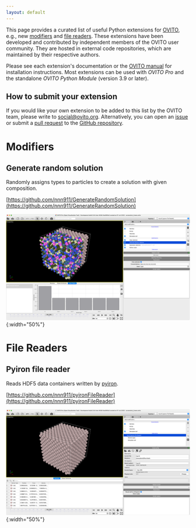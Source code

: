 ```yaml
---
layout: default
---
```


This page provides a curated list of useful Python extensions for [OVITO](https://www.ovito.org/), e.g., new [modifiers](https://ovito.org/docs/dev/python/introduction/custom_modifiers.html) and [file readers](https://ovito.org/docs/dev/python/introduction/custom_file_readers.html). These extensions have been developed and contributed by independent members of the OVITO user community. They are hosted in external code repositories, which are maintained by their respective authors.

Please see each extension's documentation or the [OVITO manual](https://ovito.org/docs/dev/reference/pipelines/modifiers/python_script.html#installing-python-based-extensions-for-ovito-with-pip) for installation instructions. Most extensions can be used with *OVITO Pro* and the standalone *OVITO Python Module* (version 3.9 or later). 

## How to submit your extension

If you would like your own extension to be added to this list by the OVITO team, please write to [social@ovito.org](mailto:social@ovito.org). Alternatively, you can open an [issue](https://github.com/ovito-org/extensions-contrib-page/issues) or submit a [pull request](https://github.com/ovito-org/extensions-contrib-page/pulls) to the [GitHub repository](https://github.com/ovito-org/extensions-contrib-page).

# Modifiers

## Generate random solution

Randomly assigns types to particles to create a solution with given composition.

[https://github.com/nnn911/GenerateRandomSolution](https://github.com/nnn911/GenerateRandomSolution)

![Generate random solution](./media/modifier/generateRandomSolution.png){:width="50%"}

# File Readers

## Pyiron file reader

Reads HDF5 data containers written by [pyiron](https://pyiron.org/).

[https://github.com/nnn911/pyironFileReader](https://github.com/nnn911/pyironFileReader)

![pyiron file reader](./media/fileReader/pyironFileReader.png){:width="50%"}
